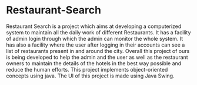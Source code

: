 # Restaurant-Search
Restaurant Search is a project which aims at developing a computerized system to maintain all the daily work of different Restaurants. It has a facility of admin login through which the admin can monitor the whole system. It has also a facility where the user after logging in their accounts can see a list of restaurants present in and around the city. Overall this project of ours is being developed to help the admin and the user as well as the restaurant owners to maintain the details of the hotels in the best way possible and reduce the human efforts. This project implements object-oriented concepts using java. The UI of this project is made using Java Swing.
